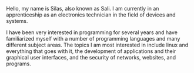 Hello, my name is Silas, also known as Sali. I am currently in an apprenticeship as an electronics technician in the field of devices and systems. 

I have been very interested in programming for several years and have familiarized myself with a number of programming languages and many different subject areas. The topics I am most interested in include linux and everything that goes with it, the development of applications and their graphical user interfaces, and the security of networks, websites, and programs. 
